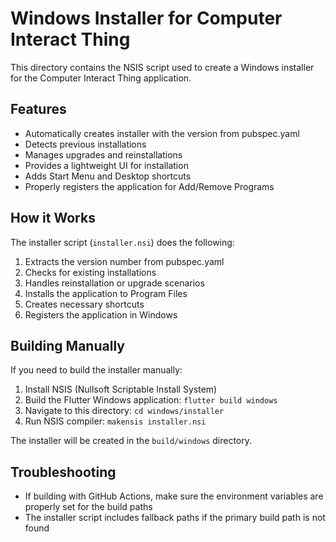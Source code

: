 # Windows Installer for Computer Interact Thing

This directory contains the NSIS script used to create a Windows installer for the Computer Interact Thing application.

## Features

- Automatically creates installer with the version from pubspec.yaml
- Detects previous installations
- Manages upgrades and reinstallations
- Provides a lightweight UI for installation
- Adds Start Menu and Desktop shortcuts
- Properly registers the application for Add/Remove Programs

## How it Works

The installer script (`installer.nsi`) does the following:

1. Extracts the version number from pubspec.yaml
2. Checks for existing installations
3. Handles reinstallation or upgrade scenarios
4. Installs the application to Program Files
5. Creates necessary shortcuts
6. Registers the application in Windows

## Building Manually

If you need to build the installer manually:

1. Install NSIS (Nullsoft Scriptable Install System)
2. Build the Flutter Windows application: `flutter build windows`
3. Navigate to this directory: `cd windows/installer`
4. Run NSIS compiler: `makensis installer.nsi`

The installer will be created in the `build/windows` directory.

## Troubleshooting

- If building with GitHub Actions, make sure the environment variables are properly set for the build paths
- The installer script includes fallback paths if the primary build path is not found